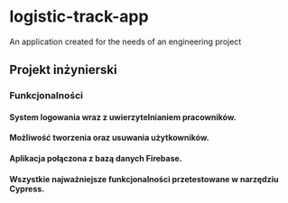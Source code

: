 # logistic-track-app
An application created for the needs of an engineering project
## Projekt inżynierski

### Funkcjonalności

#### System logowania wraz z uwierzytelnianiem pracowników.
#### Możliwość tworzenia oraz usuwania użytkowników.
#### Aplikacja połączona z bazą danych Firebase.
#### Wszystkie najważniejsze funkcjonalności przetestowane w narzędziu Cypress.
